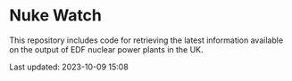 # Nuke Watch

This repository includes code for retrieving the latest information available on the output of EDF nuclear power plants in the UK.

Last updated: 2023-10-09 15:08